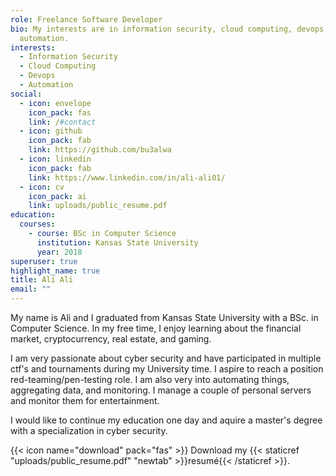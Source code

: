 ```yaml
---
role: Freelance Software Developer
bio: My interests are in information security, cloud computing, devops, and
  automation.
interests:
  - Information Security
  - Cloud Computing
  - Devops
  - Automation
social:
  - icon: envelope
    icon_pack: fas
    link: /#contact
  - icon: github
    icon_pack: fab
    link: https://github.com/bu3alwa
  - icon: linkedin
    icon_pack: fab
    link: https://www.linkedin.com/in/ali-ali01/
  - icon: cv
    icon_pack: ai
    link: uploads/public_resume.pdf
education:
  courses:
    - course: BSc in Computer Science
      institution: Kansas State University
      year: 2018
superuser: true
highlight_name: true
title: Ali Ali
email: ""
---
```

My name is Ali and I graduated from Kansas State University with a BSc. in Computer Science. In my free time, I enjoy learning about the financial market, cryptocurrency, real estate, and gaming. 

I am very passionate about cyber security and have participated in multiple ctf's and tournaments during my University time. I aspire to reach a position red-teaming/pen-testing role. I am also very into automating things, aggregating data, and monitoring. I manage a couple of personal servers and monitor them for entertainment.

I would like to continue my education one day and aquire a master's degree with a specialization in cyber security.

{{< icon name="download" pack="fas" >}} Download my {{< staticref "uploads/public_resume.pdf" "newtab" >}}resumé{{< /staticref >}}.
